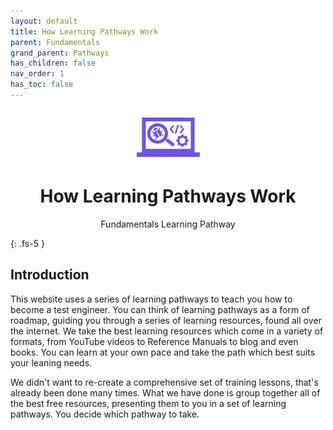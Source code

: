 ```yaml
---
layout: default
title: How Learning Pathways Work
parent: Fundamentals
grand_parent: Pathways
has_children: false
nav_order: 1
has_toc: false
---
```


<p align="center" style="font-size:200%"><img src="/docs/assets/images/IconPathFundamentals.png" alt="Fundamentals learning path icon"></p>
<h1 align="center">How Learning Pathways Work</h1>
<p align="center">Fundamentals Learning Pathway</p>
{: .fs-5 }
<br>

## Introduction

This website uses a series of learning pathways to teach you how to become a test engineer.  You can think of learning pathways as a form of roadmap, guiding you through a series of learning resources, found all over the internet.
We take the best learning resources which come in a variety of formats, from YouTube videos to Reference Manuals to blog and even books.  You can learn at your own pace and take the path which best suits your leaning needs.

We didn't want to re-create a comprehensive set of training lessons, that's already been done many times. What we have done is group together all of the best free resources, presenting them to you in a set of learning pathways. You decide which pathway to take.
